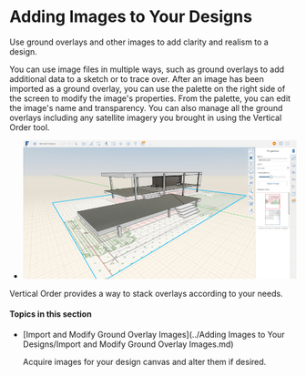 # Adding Images to Your Designs

Use ground overlays and other images to add clarity and realism to a design.
 

You can use image files in multiple ways, such as ground overlays to add additional data to a sketch or to trace over. After an image has been imported as a ground overlay, you can use the palette on the right side of the screen to modify the image's properties. From the palette, you can edit the image's name and transparency. You can also manage all the ground overlays including any satellite imagery you brought in using the Vertical Order tool.

* ![](Images/GUID-911B5932-8342-4CCF-BBAF-B761959F482B-low.jpg)

Vertical Order provides a way to stack overlays according to your needs.

  

#### Topics in this section

* [Import and Modify Ground Overlay Images](../Adding Images to Your Designs/Import and Modify Ground Overlay Images.md)
    
    Acquire images for your design canvas and alter them if desired.

